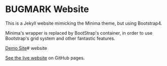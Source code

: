 # BUGMARK Website

This is a Jekyll website mimicking the Minima theme, but using Bootstrap4.

Minima's wrapper is replaced by BootStrap's container, in order to use
Bootstrap's grid system and other fantastic features.

[Demo Site](https://eastonlee.com)# website

[See the live website](http://bugmark.github.io/website/) on GitHub pages.
